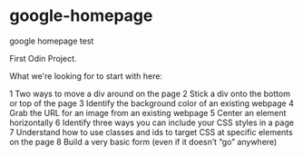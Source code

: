 # google-homepage
google homepage test

First Odin Project.

What we're looking for to start with here:

1    Two ways to move a div around on the page
2    Stick a div onto the bottom or top of the page
3    Identify the background color of an existing webpage
4    Grab the URL for an image from an existing webpage
5    Center an element horizontally
6    Identify three ways you can include your CSS styles in a page
7    Understand how to use classes and ids to target CSS at specific elements on the page
8    Build a very basic form (even if it doesn’t “go” anywhere)

